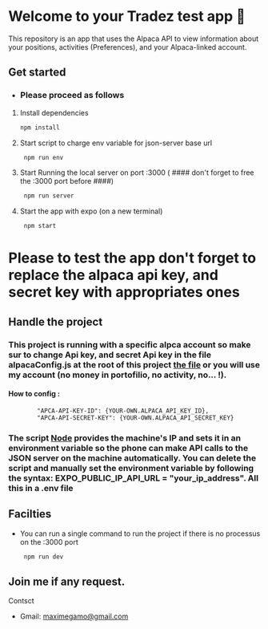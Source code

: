 # Welcome to your Tradez test app 👋

This repository is an app that uses the Alpaca API to view information about your positions, activities (Preferences), and your Alpaca-linked account.

## Get started
   - ###   Please proceed as follows
1. Install dependencies

   ```bash
   npm install
   ```

2. Start script to charge env variable for json-server base url

   ```bash
    npm run env
   ```

3. Start Running the local server on port :3000 ( #### don't forget to free the :3000 port before ####)

   ```bash
    npm run server
   ```

4. Start the app with expo (on a new terminal)

   ```bash
    npm start
   ```

# Please to test the app don't forget to replace the alpaca api key, and secret key with appropriates ones

## Handle the project

### This project is running with a specific alpca account so make sur to change Api key, and secret Api key in the file alpacaConfig.js at the root of this project [the file](./alpacaConfig.js) or you will use my account (no money in portofilio, no activity, no... !).

#### How to config :                 
            "APCA-API-KEY-ID": {YOUR-OWN.ALPACA_API_KEY_ID},  
            "APCA-API-SECRET-KEY": {YOUR-OWN.ALPACA_API_SECRET_KEY} 

   
 
 ### The script [Node](./scripts/updateEnv.js) provides the machine's IP and sets it in an environment variable so the phone can make API calls to the JSON server on the machine automatically. You can delete the script and manually set the environment variable by following the syntax: EXPO_PUBLIC_IP_API_URL = "your_ip_address". All this in a .env file 

## Facilties


- You can run  a single command to run the project if there is no processus on the :3000 port

   ```bash
    npm run dev
   ```




## Join me if any request.

Contsct

- Gmail: maximegamo@gmail.com 

<!-- 61f36e0c-60ed-48c9-8d93-805c49c6a98e -->
